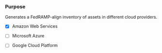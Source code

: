 ### Purpose

Generates a FedRAMP-align inventory of assets in different cloud providers.

- [X] Amazon Web Services
- [ ] Microsoft Azure
- [ ] Google Cloud Platform

